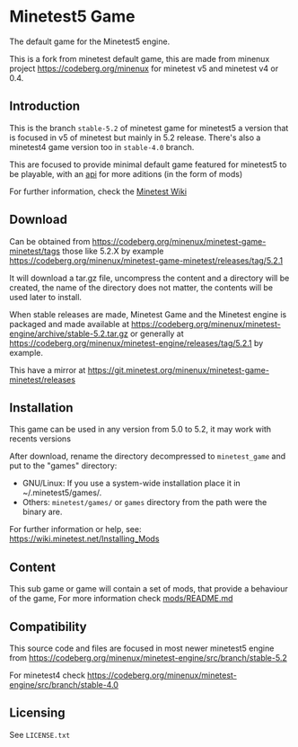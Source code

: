 Minetest5 Game
==============

The default game for the Minetest5 engine.  

This is a fork from minetest default game, this 
are made from minenux project https://codeberg.org/minenux
for minetest v5 and minetest v4 or 0.4.

Introduction
------------

This is the branch `stable-5.2` of minetest game for minetest5 a version 
that is focused in v5 of minetest but mainly in 5.2 release. There's 
also a minetest4 game version too in `stable-4.0` branch.

This are focused to provide minimal default game featured for minetest5 
to be playable, with an [api](game_api.md) for more aditions (in the form of mods)

For further information, check the [Minetest Wiki](https://wiki.minetest.org/index.php?title=Games/Minetest_Game) 

## Download

Can be obtained from https://codeberg.org/minenux/minetest-game-minetest/tags 
those like 5.2.X by example https://codeberg.org/minenux/minetest-game-minetest/releases/tag/5.2.1

It will download a tar.gz file, uncompress the content and a directory will be created, 
the name of the directory does not matter, the contents will be used later to install.

When stable releases are made, Minetest Game and the Minetest engine is packaged 
and made available at https://codeberg.org/minenux/minetest-engine/archive/stable-5.2.tar.gz 
or generally at https://codeberg.org/minenux/minetest-engine/releases/tag/5.2.1 by example.

This have a mirror at https://git.minetest.org/minenux/minetest-game-minetest/releases

## Installation

This game can be used in any version from 5.0 to 5.2, it may work with recents versions

After download, rename the directory decompressed to `minetest_game` and put to the "games" directory:

- GNU/Linux: If you use a system-wide installation place
    it in ~/.minetest5/games/.
- Others:  `minetest/games/` or `games` directory from the path were the binary are.

For further information or help, see: https://wiki.minetest.net/Installing_Mods

## Content

This sub game or game will contain a set of mods, that provide a behaviour of the game, 
For more information check [mods/README.md](mods/README.md)

## Compatibility

This source code and files are focused in most newer minetest5 engine
from https://codeberg.org/minenux/minetest-engine/src/branch/stable-5.2 

For minetest4 check https://codeberg.org/minenux/minetest-engine/src/branch/stable-4.0 

## Licensing

See `LICENSE.txt`
